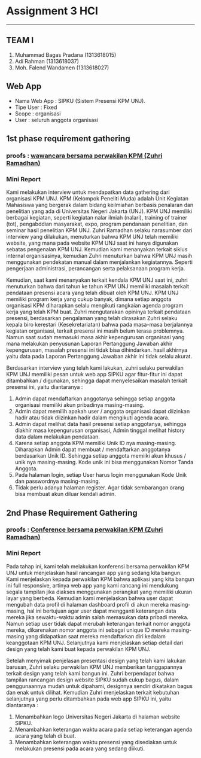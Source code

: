 # Assignment 3 HCI
- - - -

## TEAM I ##

  1. Muhammad Bagas Pradana (1313618015)
  2. Adi Rahman (1313618037)
  3. Moh. Falend Wandamen (1313618027)

## Web App ##
* Nama Web App : SIPKU (Sistem Presensi KPM UNJ).
* Tipe User : Fixed 
* Scope : organisasi 
* User : seluruh anggota organisasi

## 1st phase requirement gathering ##

### proofs : [wawancara bersama perwakilan KPM (Zuhri Ramadhan)](https://www.youtube.com/watch?v=FTx2rQYrC_k) ###

### Mini Report ###

Kami melakukan interview untuk mendapatkan data gathering dari organisasi KPM UNJ. KPM (Kelompok Peneliti Muda) adalah Unit Kegiatan Mahasiswa yang bergerak dalam bidang keilmiahan berbasis penalaran dan penelitian yang ada di Universitas Negeri Jakarta (UNJ). KPM UNJ memiliki berbagai kegiatan, seperti kegiatan nalar ilmiah (nalari), training of trainer (tot), pengabddian masyarakat, expo, program pendanaan penelitian, dan seminar hasil penelitian KPM UNJ. Zuhri Ramadhan selaku narasumber dari interview yang dilakukan, menuturkan bahwa KPM UNJ telah memiliki website, yang mana pada website KPM UNJ saat ini hanya digunakan sebatas pengenalan KPM UNJ. Kemudian kami menanyakan terkait siklus internal organisasinya, kemudian Zuhri menuturkan bahwa KPM UNJ masih  menggunakan pendekatan manual dalam menjalankan kegiatannya. Seperti pengerjaan administrasi, perancangan serta pelaksanaan program kerja.

Kemudian, saat kami menanyakan terkait kendala KPM UNJ saat ini, zuhri menuturkan bahwa dari tahun ke tahun KPM UNJ memiliki masalah terkait pendataan presensi acara yang telah dibuat oleh KPM UNJ. KPM UNJ memiliki program kerja yang cukup banyak, dimana setiap anggota organisasi KPM diharapkan selalu mengikuti rangkaian agenda program kerja yang telah KPM buat. Zuhri mengutarakan opininya terkait pendataan presensi, berdasarkan pengalaman yang telah dirasakan Zuhri selaku kepala biro kerestari (Kesekretariatan) bahwa pada masa-masa berjalannya kegiatan organisasi, terkait presensi ini masih belum terasa problemnya. Namun saat sudah memasuki masa akhir kepengurusan organisasi yang mana melakukan penyusunan Laporan Pertanggung Jawaban akhir kepengurusan, masalah presensi ini tidak bisa dihindarkan. hasil akhirnya yaitu data pada Laporan Pertanggung Jawaban akhir ini tidak selalu akurat. 

Berdasarkan interview yang telah kami lakukan, zuhri selaku perwakilan KPM UNJ memiliki pesan untuk web app SIPKU agar fitur-fitur ini dapat ditambahkan / digunakan, sehingga dapat menyelesaikan masalah terkait presensi ini, yaitu diantaranya :

1. Admin dapat mendaftarkan anggotanya sehingga setiap anggota organisasi memiliki akun pribadinya masing-masing.
2. Admin dapat memilih apakah user / anggota organisasi dapat diizinkan hadir atau tidak diizinkan hadir dalam mengikuti agenda acara.
3. Admin dapat melihat data hasil presensi setiap anggotanya, sehingga diakhir masa kepengurusan organisasi, Admin tinggal melihat history data dalam melakukan pendataan.
4. Karena setiap anggota KPM memiliki Unik ID nya masing-masing. Diharapkan Admin dapat membuat / mendaftarkan anggotanya berdasarkan Unik ID. Sehingga setiap anggota memiiki akun khusus / unik nya masing-masing. Kode unik ini bisa menggunakan Nomor Tanda Anggota.
5. Pada halaman login, setiap User harus login menggunakan Kode Unik dan passwordnya masing-masing.
6. Tidak perlu adanya halaman register. Agar tidak sembarangan orang bisa membuat akun diluar kendali admin.


## 2nd Phase Requirement Gathering ##
### proofs : [Conference bersama perwakilan KPM (Zuhri Ramadhan)](https://youtu.be/SSmty-wAsoc) ###

### Mini Report ###

Pada tahap ini, kami telah melakukan konferensi bersama perwakilan KPM UNJ untuk menjelaskan hasil rancangan app yang sedang kita bangun. Kami menjelaskan kepada perwakilan KPM bahwa aplikasi yang kita bangun ini full responsive, artinya web app yang kami rancang ini mendukung segala tampilan jika diakses menggunakan perangkat yang memiliki ukuran layar yang berbeda. Kemudian kami menjelaskan bahwa user dapat mengubah data profil di halaman dashboard profil di akun mereka masing-masing, hal ini bertujuan agar user dapat mengganti keterangan data mereka jika sewaktu-waktu admin salah memasukan data pribadi mereka. Namun setiap user tidak dapat merubah keterangan terkait nomor anggota mereka, dikarenakan nomor anggota ini sebagai unique ID mereka masing-masing yang didapatkan saat mereka mendaftarkan diri kedalam keanggotaan KPM UNJ. Selanjutnya kami menjelaskan setiap detail dari design yang telah kami buat kepada perwakilan KPM UNJ.

Setelah menyimak penjelasan presentasi design yang telah kami lakukan barusan, Zuhri selaku perwakilan KPM UNJ memberikan tanggapannya terkait design yang telah kami bangun ini. Zuhri berpendapat bahwa tampilan rancangan design website SIPKU sudah cukup bagus, dalam penggunaannya mudah untuk dipahami, designnya sendiri dikatakan bagus dan enak untuk dilihat. Kemudian Zuhri menjelaskan terkait kebutuhan selanjutnya yang perlu ditambahkan pada web app SIPKU ini, yaitu diantaranya :

1. Menambahkan logo Universitas Negeri Jakarta di halaman website SIPKU.
2. Menambahkan keterangan waktu acara pada setiap keterangan agenda acara yang telah di buat.
3. Menambahkan keterangan waktu presensi yang disediakan untuk melakukan presensi pada acara yang sedang diikuti.
